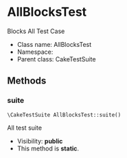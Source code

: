 AllBlocksTest
===============

Blocks All Test Case




* Class name: AllBlocksTest
* Namespace: 
* Parent class: CakeTestSuite







Methods
-------


### suite

    \CakeTestSuite AllBlocksTest::suite()

All test suite



* Visibility: **public**
* This method is **static**.



